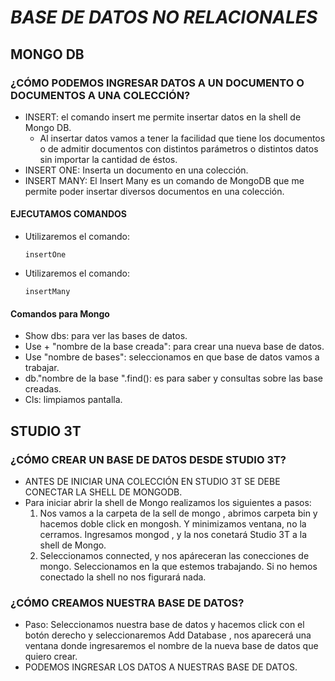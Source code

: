 # ***BASE DE ​DATOS NO RELACIONALES​***
## MONGO DB
### ¿CÓMO PODEMOS INGRESAR DATOS A UN DOCUMENTO O DOCUMENTOS A UNA COLECCIÓN?
- INSERT: el comando insert me permite insertar datos en la shell de Mongo DB​.
  - Al insertar datos vamos a tener la facilidad que tiene los documentos o de admitir documentos con distintos parámetros o distintos datos sin importar la cantidad de éstos.​
- INSERT ONE: Inserta un documento en una colección.
- INSERT MANY: El Insert Many es un comando de MongoDB que me permite  poder insertar diversos documentos en una colección.​

#### EJECUTAMOS COMANDOS
- Utilizaremos el comando:

      insertOne
- Utilizaremos el comando:

      insertMany

#### Comandos para Mongo
- Show dbs: para ver las bases de datos​.
- Use + "nombre de la base creada": para crear una nueva base de datos.​
- Use "nombre de bases": seleccionamos en que base de datos vamos a trabajar.​
- db."nombre de la base ".find(): es para saber y consultas sobre las base creadas.​
- Cls: limpiamos pantalla.

## STUDIO 3T
### ¿CÓMO CREAR UN BASE DE DATOS DESDE STUDIO 3T?
- ANTES DE INICIAR UNA COLECCIÓN EN STUDIO 3T SE DEBE CONECTAR LA SHELL DE MONGODB.
- Para iniciar abrir la shell de Mongo realizamos los siguientes a pasos:​
  1. Nos vamos a la carpeta de la sell de mongo , abrimos carpeta bin y hacemos doble click en  mongosh. Y minimizamos ventana, no la cerramos. Ingresamos mongod , y la nos conetará  Studio 3T  a la shell de Mongo.
  2. Seleccionamos connected, y nos apáreceran las conecciones de mongo. Seleccionamos en la que estemos trabajando. Si no hemos conectado la shell no nos figurará nada.

### ¿CÓMO CREAMOS NUESTRA BASE DE DATOS?
- Paso: Seleccionamos nuestra base de datos y hacemos click con el botón derecho y seleccionaremos Add Database , nos aparecerá una ventana donde ingresaremos el nombre de la nueva base de datos que quiero crear.
- PODEMOS INGRESAR LOS DATOS  A NUESTRAS BASE DE DATOS.
